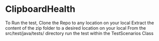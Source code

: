 # ClipboardHealth
To Run the test, Clone the Repo to any location on your local
Extract the content of the zip folder to a desired location on your local
From the src/test/java/tests/ directory run the test within the TestScenarios Class
